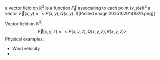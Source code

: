 a vector field on $\mathbb{R}^2$ is a function $\vec{F}$ associating to each point $(x, y)\epsilon\mathbb{R}^2$ a vector $\vec{F}(x, y) = <P(x, y), Q(x, y)$.
![[Pasted image 20251029141620.png]]

Vector field on $\mathbb{R}^3$:
$$\vec{F}(x, y, z) = <P(x, y, z), Q(x, y, z), R(x, y, z)>$$
Physical examples:
- Wind velocity
- 
